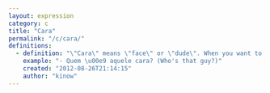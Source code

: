 ```yaml
---
layout: expression
category: c
title: "Cara"
permalink: "/c/cara/"
definitions:
  - definition: "\"Cara\" means \"face\" or \"dude\". When you want to talk about someone, you can use it in the same way you would use \"Guy\"."
    example: "- Quem \u00e9 aquele cara? (Who's that guy?)"
    created: "2012-08-26T21:14:15"
    author: "kinow"
---
```

